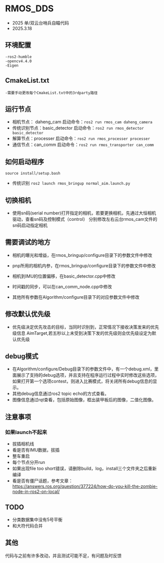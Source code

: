 # RMOS_DDS
- 2025 单/双云台哨兵自瞄代码
- 2025.3.18
## 环境配置
    -ros2-humble
    -opencv4.4.0
    -Eigen
## CmakeList.txt
    -需要手动更改每个CmakeList.txt中的3rdparty路径

## 运行节点

- 相机节点： daheng_cam           启动命令：`ros2 run rmos_cam daheng_camera`
- 传统识别节点：basic_detector     启动命令：`ros2 run rmos_detector basic_detector`
- 解算节点：processer             启动命令：`ros2 run rmos_processer processer`
- 通信节点：can_comm              启动命令：`ros2 run rmos_transporter can_comm`

## 如何启动程序
`source install/setup.bash`
- 传统识别
`ros2 launch rmos_bringup normal_aim.launch.py`

## 切换相机
- 使用sn码(serial number)打开指定的相机，若要更换相机，先通过大恒相机驱动，查看sn码及控制模式（control）
  分别修改左右云台rmos_cam文件的sn码启动指定相机


## 需要调试的地方

- 相机的曝光和增益，在rmos_bringup/configure目录下的参数文件中修改

- pnp所用的相机内参，在rmos_bringup/configure目录下的参数文件中修改

- 相机到IMU的位置偏移，在basic_detector.cpp中修改

- 时间戳的同步，可以在can_comm_node.cpp中修改

- 其他所有参数在Algorithm/configure目录下的对应参数文件中修改

## 修改默认优先级
- 优先级决定优先攻击的目标，当同时识别到，正常情况下接收决策发来的优先级信息 AimTarget,若五秒以上未受到决策下发的优先级则会优先级设定为默认优先级 

## debug模式

- 在Algorithm/configure/Debug目录下的参数文件中，有一个debug.xml，里面展示了支持的debug选项，并且支持在程序运行过程中实时修改这些选项，如果打开第一个选项contest，则进入比赛模式，将关闭所有debug信息的显示。
- 其他debug信息通过ros2 topic echo的方式查看。
- 图像信息通过rqt查看，包括原始图像，框出装甲板后的图像，二值化图像。


## 注意事项

### 如果launch不起来

- 拔插相机线
- 看是否有IMU数据，拔插
- 整车重启
- 每个节点分开run
- 如果出现file too short错误，请删除build，log，install三个文件夹之后重新编译
- 看是否有僵尸话题，参考文章：https://answers.ros.org/question/377224/how-do-you-kill-the-zombie-node-in-ros2-on-local/


## TODO

- 分类数据集中没有5号平衡
- 和大符代码合并



## 其他

代码与之前有许多改动，并且测试可能不足，有问题及时反馈



#### 

#### 
